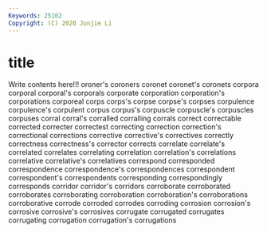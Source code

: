 ```yaml
---
Keywords: 25102
Copyright: (C) 2020 Junjie Li
---
```


# title

Write contents here!!!
oroner's 
coroners 
coronet 
coronet's
coronets 
corpora 
corporal 
corporal's 
corporals 
corporate 
corporation 
corporation's 
corporations 
corporeal
corps 
corps's 
corpse 
corpse's 
corpses 
corpulence 
corpulence's 
corpulent 
corpus 
corpus's
corpuscle 
corpuscle's 
corpuscles 
corpuses 
corral 
corral's 
corralled 
corralling 
corrals 
correct
correctable 
corrected 
correcter 
correctest 
correcting 
correction 
correction's 
correctional 
corrections 
corrective
corrective's 
correctives 
correctly 
correctness 
correctness's 
corrector 
corrects 
correlate 
correlate's 
correlated
correlates 
correlating 
correlation 
correlation's 
correlations 
correlative 
correlative's 
correlatives 
correspond 
corresponded
correspondence 
correspondence's 
correspondences 
correspondent 
correspondent's 
correspondents 
corresponding 
correspondingly 
corresponds 
corridor
corridor's 
corridors 
corroborate 
corroborated 
corroborates 
corroborating 
corroboration 
corroboration's 
corroborations 
corroborative
corrode 
corroded 
corrodes 
corroding 
corrosion 
corrosion's 
corrosive 
corrosive's 
corrosives 
corrugate
corrugated 
corrugates 
corrugating 
corrugation 
corrugation's 
corrugations 

